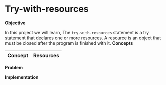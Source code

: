 # Try-with-resources



**Objective**

 In this project we will learn, The `try-with-resources` statement is a try statement that declares one or more resources.
 A resource is an object that must be closed after the program is finished with it.
**Concepts**

| Concept   |      Resources      |
|----------|:-------------:|

**Problem**



**Implementation**



```Java


```
